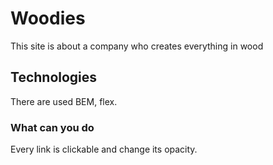 # Woodies
This site is about a company who creates everything in wood
## Technologies
There are used BEM, flex.
### What can you do
Every link is clickable and change its opacity.